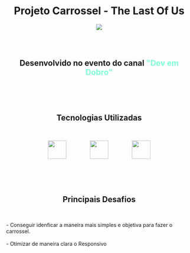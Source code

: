 <h1 style="text-align: center">Projeto Carrossel - The Last Of Us</h1>

<p style = "text-align: center">
    <img src=https://img.shields.io/github/last-commit/HiJapaa/projeto-the-last-of-us>
</p>

<br>
<br>

<h2 style = "text-align: center" >Desenvolvido no evento do canal <strong style="color: aquamarine">"Dev em Dobro"</strong></h2>

<br>
<br>
<br>

<h2 style = "text-align: center">Tecnologias Utilizadas</h2>

<br>

<p style = "text-align: center; ">
    <img style = "padding: 0 30px; width: 50px" src = "https://i.imgur.com/O6cKBc5.png">
    <img style = "padding: 0 30px; width: 50px" src = "https://i.imgur.com/HFKoh3y.png">
    <img style = "padding: 0 30px; width: 50px" src = "https://upload.wikimedia.org/wikipedia/commons/9/99/Unofficial_JavaScript_logo_2.svg">
</p>

<br>
<br>
<br>

<h2 style = "text-align: center">Principais Desafios</h2>

<br>

<p>
    - Conseguir idenficar a maneira mais simples e objetiva para fazer o carrossel.
    <br>
    <br>
    - Otimizar de maneira clara o Responsivo
</p>
